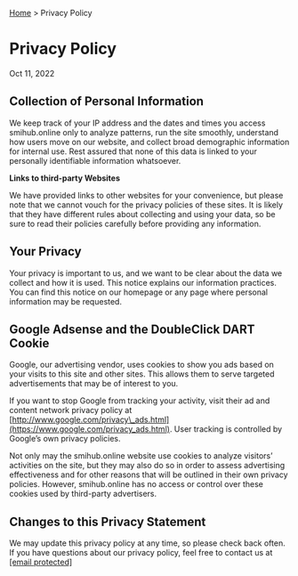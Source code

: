 [Home](https://smihub.io/) > Privacy Policy

Privacy Policy
==============

Oct 11, 2022

Collection of Personal Information
----------------------------------

We keep track of your IP address and the dates and times you access smihub.online only to analyze patterns, run the site smoothly, understand how users move on our website, and collect broad demographic information for internal use. Rest assured that none of this data is linked to your personally identifiable information whatsoever.

**Links to third-party Websites**

We have provided links to other websites for your convenience, but please note that we cannot vouch for the privacy policies of these sites. It is likely that they have different rules about collecting and using your data, so be sure to read their policies carefully before providing any information.

Your Privacy
------------

Your privacy is important to us, and we want to be clear about the data we collect and how it is used. This notice explains our information practices. You can find this notice on our homepage or any page where personal information may be requested.

Google Adsense and the DoubleClick DART Cookie
----------------------------------------------

Google, our advertising vendor, uses cookies to show you ads based on your visits to this site and other sites. This allows them to serve targeted advertisements that may be of interest to you.

If you want to stop Google from tracking your activity, visit their ad and content network privacy policy at [http://www.google.com/privacy\_ads.html](https://www.google.com/privacy_ads.html). User tracking is controlled by Google’s own privacy policies.

Not only may the smihub.online website use cookies to analyze visitors’ activities on the site, but they may also do so in order to assess advertising effectiveness and for other reasons that will be outlined in their own privacy policies. However, smihub.online has no access or control over these cookies used by third-party advertisers.

Changes to this Privacy Statement
---------------------------------

We may update this privacy policy at any time, so please check back often. If you have questions about our privacy policy, feel free to contact us at [\[email protected\]](https://smihub.io/cdn-cgi/l/email-protection)